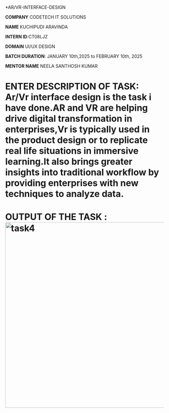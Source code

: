 *AR/VR-INTERFACE-DESIGN

**COMPANY** CODETECH IT SOLUTIONS

**NAME** KUCHIPUDI ARAVINDA

**INTERN ID**:CT08LJZ

**DOMAIN** UI/UX DESIGN

**BATCH DURATION**: JANUARY 10th,2025 to FEBRUARY 10th, 2025

**MENTOR NAME**  NEELA SANTHOSH KUMAR

# ENTER DESCRIPTION OF TASK: Ar/Vr interface design is the task i have done.AR and VR are helping drive digital transformation in enterprises,Vr is typically used in the product design or to replicate real life situations in immersive learning.It also brings greater insights into traditional workflow by providing enterprises with new techniques to  analyze data.

# OUTPUT OF THE TASK :<img width="587" alt="task4" src="https://github.com/user-attachments/assets/db83b7c9-7af1-4b5f-b123-0140c156c2da" />


